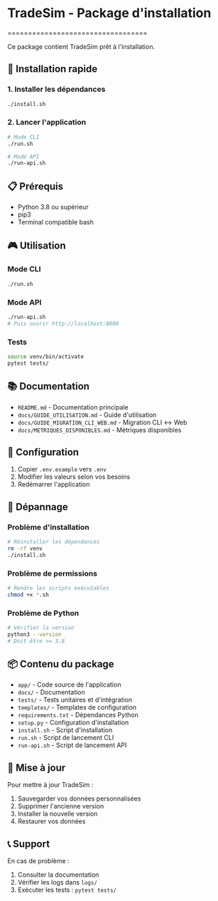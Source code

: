 # TradeSim - Package d'installation
==================================

Ce package contient TradeSim prêt à l'installation.

## 🚀 Installation rapide

### 1. Installer les dépendances
```bash
./install.sh
```

### 2. Lancer l'application
```bash
# Mode CLI
./run.sh

# Mode API
./run-api.sh
```

## 📋 Prérequis

- Python 3.8 ou supérieur
- pip3
- Terminal compatible bash

## 🎮 Utilisation

### Mode CLI
```bash
./run.sh
```

### Mode API
```bash
./run-api.sh
# Puis ouvrir http://localhost:8000
```

### Tests
```bash
source venv/bin/activate
pytest tests/
```

## 📚 Documentation

- `README.md` - Documentation principale
- `docs/GUIDE_UTILISATION.md` - Guide d'utilisation
- `docs/GUIDE_MIGRATION_CLI_WEB.md` - Migration CLI ↔ Web
- `docs/METRIQUES_DISPONIBLES.md` - Métriques disponibles

## 🔧 Configuration

1. Copier `.env.example` vers `.env`
2. Modifier les valeurs selon vos besoins
3. Redémarrer l'application

## 🐛 Dépannage

### Problème d'installation
```bash
# Réinstaller les dépendances
rm -rf venv
./install.sh
```

### Problème de permissions
```bash
# Rendre les scripts exécutables
chmod +x *.sh
```

### Problème de Python
```bash
# Vérifier la version
python3 --version
# Doit être >= 3.8
```

## 📦 Contenu du package

- `app/` - Code source de l'application
- `docs/` - Documentation
- `tests/` - Tests unitaires et d'intégration
- `templates/` - Templates de configuration
- `requirements.txt` - Dépendances Python
- `setup.py` - Configuration d'installation
- `install.sh` - Script d'installation
- `run.sh` - Script de lancement CLI
- `run-api.sh` - Script de lancement API

## 🔄 Mise à jour

Pour mettre à jour TradeSim :
1. Sauvegarder vos données personnalisées
2. Supprimer l'ancienne version
3. Installer la nouvelle version
4. Restaurer vos données

## 📞 Support

En cas de problème :
1. Consulter la documentation
2. Vérifier les logs dans `logs/`
3. Exécuter les tests : `pytest tests/`
